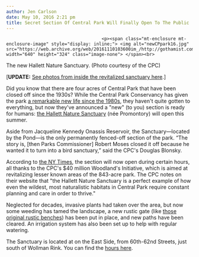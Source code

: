```yaml
---
author: Jen Carlson
date: May 10, 2016 2:21 pm
title: Secret Section Of Central Park Will Finally Open To The Public
---
```


	
										<p><span class="mt-enclosure mt-enclosure-image" style="display: inline;"> <img alt="newCPpark16.jpg" src="https://web.archive.org/web/20161110103600im_/http://gothamist.com/attachments/arts_jen/newCPpark16.jpg" width="640" height="324" class="image-none"> </span><br>
<span class="photo_caption">The new Hallett Nature Sanctuary. (Photo courtesy of the CPC)</span></p>

<p>[<strong>UPDATE:</strong> <a href="https://web.archive.org/web/20161110103600/http://gothamist.com/2016/05/11/photos_inside_new_central_park_section.php">See photos from inside the revitalized sanctuary here</a>.]</p>

<p>Did you know that there are four acres of Central Park that have been closed off since the 1930s? While the Central Park Conservancy has given the park <a href="https://web.archive.org/web/20161110103600/http://gothamist.com/2015/01/06/central_park_1980s_photos.php">a remarkable new life since the 1980s</a>, they haven&apos;t quite gotten to everything, but now they&apos;ve announced a &quot;new&quot; (to you) section is ready for humans: <a href="https://web.archive.org/web/20161110103600/http://www.centralparknyc.org/things-to-see-and-do/attractions/hallett-nature-sanctuary.html">the Hallett Nature Sanctuary</a> (n&#xE9;e Promontory) will open this summer.</p>

<p>Aside from Jacqueline Kennedy Onassis Reservoir, the Sanctuary&#x2014;located by the Pond&#x2014;is the only permanently fenced-off section of the park. &#x201C;The story is, [then Parks Commissioner] Robert Moses closed it off because he wanted it to turn into a bird sanctuary,&#x201D; said the CPC&apos;s Douglas Blonsky.</p>

<p>According to <a href="https://web.archive.org/web/20161110103600/http://www.nytimes.com/2016/05/11/nyregion/a-secret-section-of-central-park-reopens.html?_r=0">the NY Times</a>, the section will now open during certain hours, all thanks to the CPC&apos;s $40 million Woodland&apos;s Initiative, which is aimed at revitalizing lesser known areas of the 843-acre park. The CPC notes on their website that &quot;the Hallett Nature Sanctuary is a perfect example of how even the wildest, most naturalistic habitats in Central Park require constant planning and care in order to thrive.&quot; </p>

<p>Neglected for decades, invasive plants had taken over the area, but now some weeding has tamed the landscape, a new rustic gate (like <a href="https://web.archive.org/web/20161110103600/http://gothamist.com/2016/02/25/nyc_bench_history_shocker.php">those original rustic benches</a>) has been put in place, and new paths have been cleared. An irrigation system has also been set up to help with regular watering.</p>

<p>The Sanctuary is located at on the East Side, from 60th-62nd Streets, just south of Wollman Rink. You can find the <a href="https://web.archive.org/web/20161110103600/http://www.centralparknyc.org/things-to-see-and-do/attractions/hallett-nature-sanctuary.html">hours here</a>.</p>					
										
									
				